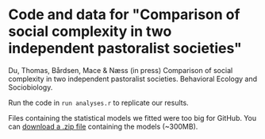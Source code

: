 # Code and data for "Comparison of social complexity in two independent pastoralist societies"

Du, Thomas, Bårdsen, Mace &amp; Næss (in press) Comparison of social complexity in two independent pastoralist societies. Behavioral Ecology and Sociobiology.

Run the code in `run analyses.r` to replicate our results.

Files containing the statistical models we fitted were too big for GitHub. You can [download a .zip file](https://www.dropbox.com/s/ripxz2q71ponu1s/models.zip?dl=0) containing the models (~300MB).
